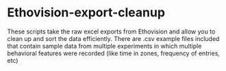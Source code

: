 # Ethovision-export-cleanup
These scripts take the raw excel exports from Ethovision and allow you to clean up and sort the data efficiently. There are .csv example files included that contain sample data from multiple experiments in which multiple behavioral features were recorded (like time in zones, frequency of entries, etc) 
